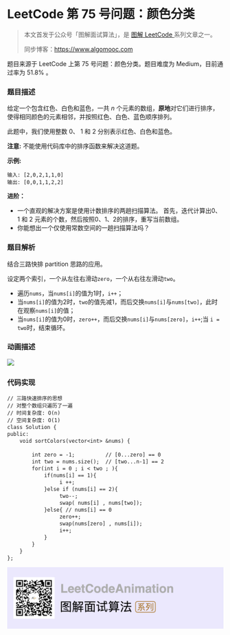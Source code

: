 # LeetCode 第 75 号问题：颜色分类

> 本文首发于公众号「图解面试算法」，是 [图解 LeetCode ](<https://github.com/MisterBooo/LeetCodeAnimation>) 系列文章之一。
>
> 同步博客：https://www.algomooc.com

题目来源于 LeetCode 上第 75 号问题：颜色分类。题目难度为 Medium，目前通过率为 51.8% 。

### 题目描述

给定一个包含红色、白色和蓝色，一共 *n* 个元素的数组，**原地**对它们进行排序，使得相同颜色的元素相邻，并按照红色、白色、蓝色顺序排列。

此题中，我们使用整数 0、 1 和 2 分别表示红色、白色和蓝色。

**注意:**
不能使用代码库中的排序函数来解决这道题。

**示例:**

```
输入: [2,0,2,1,1,0]
输出: [0,0,1,1,2,2]
```

**进阶：**

- 一个直观的解决方案是使用计数排序的两趟扫描算法。
  首先，迭代计算出0、1 和 2 元素的个数，然后按照0、1、2的排序，重写当前数组。
- 你能想出一个仅使用常数空间的一趟扫描算法吗？

### 题目解析

结合三路快排 partition 思路的应用。

设定两个索引，一个从左往右滑动`zero`，一个从右往左滑动`two`。

* 遍历`nums`，当`nums[i]`的值为1时，`i++`；
* 当`nums[i]`的值为2时，`two`的值先减1，而后交换`nums[i]`与`nums[two]`，此时在观察`nums[i]`的值；
* 当`nums[i]`的值为0时，`zero++`，而后交换`nums[i]`与`nums[zero]`，`i++`;当 `i = two`时，结束循环。

### 动画描述

![](https://blog-1257126549.cos.ap-guangzhou.myqcloud.com/blog/6g5tm.gif)

### 代码实现

```
// 三路快速排序的思想
// 对整个数组只遍历了一遍
// 时间复杂度: O(n)
// 空间复杂度: O(1)
class Solution {
public:
    void sortColors(vector<int> &nums) {

        int zero = -1;          // [0...zero] == 0
        int two = nums.size();  // [two...n-1] == 2
        for(int i = 0 ; i < two ; ){
            if(nums[i] == 1){
                 i ++;
            }else if (nums[i] == 2){
                 two--;
                 swap( nums[i] , nums[two]);
            }else{ // nums[i] == 0
                 zero++;
                 swap(nums[zero] , nums[i]);
                 i++;
            }
        }
    }
};

```

![](../../Pictures/qrcode.jpg)